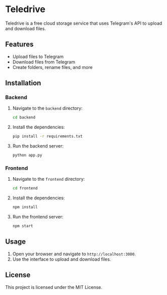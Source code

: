 # Teledrive

Teledrive is a free cloud storage service that uses Telegram's API to upload and download files.

## Features

- Upload files to Telegram
- Download files from Telegram
- Create folders, rename files, and more

## Installation

### Backend

1. Navigate to the `backend` directory:
    ```sh
    cd backend
    ```

2. Install the dependencies:
    ```sh
    pip install -r requirements.txt
    ```

3. Run the backend server:
    ```sh
    python app.py
    ```

### Frontend

1. Navigate to the `frontend` directory:
    ```sh
    cd frontend
    ```

2. Install the dependencies:
    ```sh
    npm install
    ```

3. Run the frontend server:
    ```sh
    npm start
    ```

## Usage

1. Open your browser and navigate to `http://localhost:3000`.
2. Use the interface to upload and download files.

## License

This project is licensed under the MIT License.